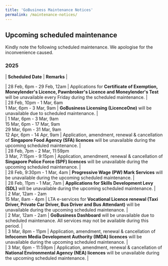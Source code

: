 ```yaml
---
title: 'GoBusiness Maintenance Notices'
permalink: /maintenance-notices/
---
```


## Upcoming scheduled maintenance

Kindly note the following scheduled maintenance. We apologise for the inconvenience caused. 


### 2025 

| **Scheduled Date** | **Remarks** |  



| 28 Feb, 6pm - 29 Feb, 12am | Applications for **Certificate of Exemption, Moneylender's Licence, Pawnbroker's Licence and Moneylender's Test** will be unavailable every Friday during the scheduled maintenance. |      
| 28 Feb, 10pm - 1 Mar, 6am<br>1 Mar, 6pm - 3 Mar, 9am | **GoBusiness Licensing (LicenceOne)** will be unavailable due to scheduled maintenance. |     
| 1 Mar, 6pm - 3 Mar, 9am<br>15 Mar, 6pm - 17 Mar, 9am<br>29 Mar, 6pm - 31 Mar, 9am<br>12 Apr, 6pm - 14 Apr, 9am | Application, amendment, renewal & cancellation of **Singapore Food Agency (SFA) licences** will be unavailable during the upcoming scheduled maintenance. |     
| 28 Feb, 7pm - 2 Mar, 11:59pm<br>3 Mar, 7:15pm - 9:15pm | Application, amendment, renewal & cancellation of **Singapore Police Force (SPF) licences** will be unavailable during the upcoming scheduled maintenance. |    
| 28 Feb, 9:30pm - 1 Mar, 4am | **Progressive Wage (PW) Mark Services** will be unavailable during the upcoming scheduled maintenance. |     
| 28 Feb, 11pm - 1 Mar, 7am | **Applications for Skills Development Levy (SDL)** will be unavailable during the upcoming scheduled maintenance. |      
| 2 Mar, 12am - 2am<br>15 Mar, 8am - 4pm | LTA e-services for **Vocational Licence renewal (Taxi Driver, Private Car Driver, Bus Driver and Bus Attendant)** will be unavailable during the upcoming scheduled maintenance. |    
| 2 Mar, 12am - 2am | **GoBusiness Dashboard** will be unavailable due to scheduled maintenance. All services may not be available during this period. |        
| 3 Mar, 8pm - 11pm | Application, amendment, renewal & cancellation of **Infocomm Media Development Authority (IMDA) licences** will be unavailable during the upcoming scheduled maintenance. |   
| 3 Mar, 6pm - 11:59pm | Application, amendment, renewal & cancellation of **National Environmental Agency (NEA) licences** will be unavailable during the upcoming scheduled maintenance. |       



<script src="/jquery/jquery.min.js"></script> <script src="/jquery/resize-tables.js"></script>

